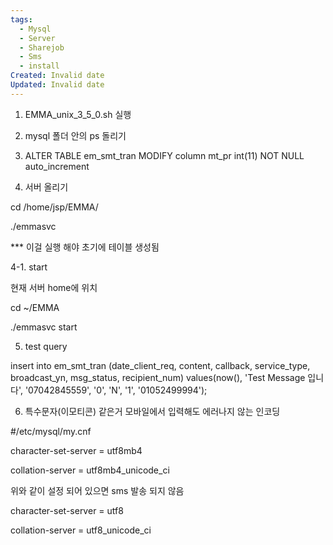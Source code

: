 ```yaml
---
tags:
  - Mysql
  - Server
  - Sharejob
  - Sms
  - install
Created: Invalid date
Updated: Invalid date
---
```

1. EMMA_unix_3_5_0.sh 실행

2. mysql 폴더 안의 ps 돌리기

3. ALTER TABLE em_smt_tran MODIFY column mt_pr int(11) NOT NULL auto_increment

4. 서버 올리기

cd /home/jsp/EMMA/

./emmasvc

*** 이걸 실행 해야 초기에 테이블 생성됨

4-1. start

현재 서버 home에 위치

cd ~/EMMA

./emmasvc start

5. test query

insert into em_smt_tran (date_client_req, content, callback, service_type, broadcast_yn, msg_status, recipient_num) values(now(), 'Test Message 입니다', '07042845559', '0', 'N', '1', '01052499994');

6. 특수문자(이모티콘) 같은거 모바일에서 입력해도 에러나지 않는 인코딩

\#/etc/mysql/my.cnf

character-set-server = utf8mb4

collation-server = utf8mb4_unicode_ci

위와 같이 설정 되어 있으면 sms 발송 되지 않음

character-set-server = utf8

collation-server = utf8_unicode_ci